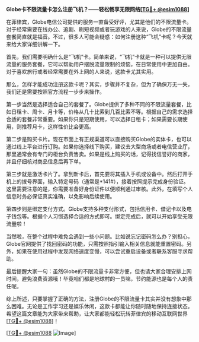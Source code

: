 **Globe卡不限流量卡怎么注册飞机？——轻松畅享无限网络[[TG💪+ @esim1088](https://t.me/s/esim1088)]**

在菲律宾，Globe电信公司提供的服务一直备受好评，尤其是他们的不限流量卡。对于经常需要在线办公、追剧、刷短视频或者玩游戏的人来说，Globe的不限流量套餐简直就是福音。不过，很多人可能会疑惑：如何注册这种“飞机”卡呢？今天就来给大家详细讲解一下。

首先，我们需要明确什么是“飞机”卡。简单来说，“飞机”卡就是一种可以提供无限流量的服务套餐，它可以帮助用户摆脱流量限制的烦恼，在日常使用中更加自由。对于喜欢旅行或者经常需要在外上网的人来说，这款卡尤其实用。

那么，怎样才能成功注册这款卡呢？其实，步骤并不复杂，但为了确保万无一失，我们还是需要按照官方流程一步步来操作。

第一步当然是选择适合自己的套餐了。Globe提供了多种不同的不限流量套餐，比如日租卡、周卡、月卡等，价格从几十比索到几百比索不等。根据自己的需求选择合适的套餐非常重要。如果你只是短期使用，可以选择日租卡；如果需要长期使用，则推荐月卡，这样性价比会更高。

第二步是购买卡片。现在市面上有正规渠道可以直接购买Globe的实体卡，也可以通过线上平台进行订购。如果你选择线下购买，建议去大型商场或者电信营业厅，那里通常会有专门的柜台负责售卖。如果是线上购买的话，记得找信誉好的商家，并且仔细核对商品信息后再下单。

第三步就是激活卡片了。拿到新卡后，首先要将其插入手机或设备中。然后打开手机上的拨号界面，输入特定号码（通常是*141#），接着按照提示完成身份验证。这里需要注意的是，你需要准备好身份证件以便顺利通过审核。此外，在填写个人信息时务必保证真实准确，以免影响后续使用。

第四步则是绑定支付方式。Globe支持多种支付形式，包括信用卡、借记卡以及电子钱包等。根据个人习惯选择合适的方式即可。绑定完成后，就可以开始享受无限流量啦！

当然啦，在整个过程中难免会遇到一些小问题。比如说忘记密码怎么办？别担心，Globe官网提供了找回密码的功能，只需按照指引输入相关信息就能重置密码。另外，如果在使用过程中发现网络速度变慢，可以尝试重启设备或者联系客服寻求帮助。

最后提醒大家一句：虽然Globe的不限流量卡非常方便，但也请大家合理安排上网时间，避免浪费资源哦！毕竟咱们都是地球村的一员嘛，节约能源也是每个人的责任呢。

综上所述，只要掌握了正确的方法，注册Globe的不限流量卡其实并没有想象中那么困难。无论是工作学习还是娱乐休闲，这款卡都能让你随时随地保持连接状态。希望这篇文章能为大家带来帮助，让大家都能轻松玩转菲律宾的移动互联网世界[[TG💪+ @esim1088](https://t.me/s/esim1088)]！

[[TG💪+ @esim1088](https://t.me/s/esim1088) ![Image](https://i.postimg.cc/4NQfJmqS/Snipaste-2025-05-13-00-14-12.png)]